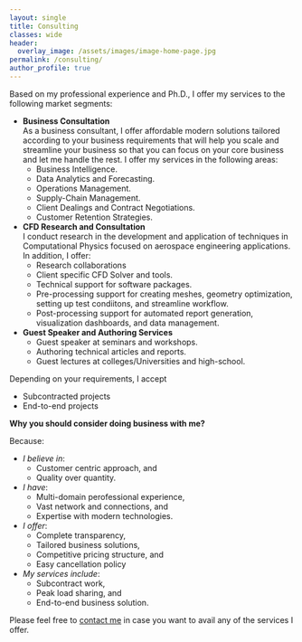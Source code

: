```yaml
---
layout: single
title: Consulting
classes: wide
header:
  overlay_image: /assets/images/image-home-page.jpg
permalink: /consulting/
author_profile: true
---
```


Based on my professional experience and Ph.D., I offer my services to the following market segments:
* **Business Consultation**  
As a business consultant, I offer affordable modern solutions tailored according to your business requirements that will help you scale and streamline your business so that you can focus on your core business and let me handle the rest. I offer my services in the following areas:
    * Business Intelligence.
    * Data Analytics and Forecasting.
    * Operations Management.
    * Supply-Chain Management.
    * Client Dealings and Contract Negotiations.
    * Customer Retention Strategies.
* **CFD Research and Consultation**  
I conduct research in the development and application of techniques in Computational Physics focused on aerospace engineering applications. In addition, I offer:
    * Research collaborations
    * Client specific CFD Solver and tools.
    * Technical support for software packages.
    * Pre-processing support for creating meshes, geometry optimization, setting up test condiitons, and streamline workflow.
    * Post-processing support for automated report generation, visualization dashboards, and data management.
* **Guest Speaker and Authoring Services**
    * Guest speaker at seminars and workshops.
    * Authoring technical articles and reports.
    * Guest lectures at colleges/Universities and high-school.

Depending on your requirements, I accept
* Subcontracted projects
* End-to-end projects

**Why you should consider doing business with me?**  
  
Because:
* *I believe in*:
    * Customer centric approach, and
    * Quality over quantity.
* *I have*:
    * Multi-domain perofessional experience,
    * Vast network and connections, and
    * Expertise with modern technologies.
* *I offer*:
    * Complete transparency,
    * Tailored business solutions,
    * Competitive pricing structure, and
    * Easy cancellation policy
* *My services include*:
    * Subcontract work,
    * Peak load sharing, and
    * End-to-end business solution.

Please feel free to [contact me](/contact/) in case you want to avail any of the services I offer.